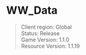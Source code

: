 # WW_Data

> Client region: Global</br>
> Status: Release</br>
> Game Version: 1.1.0</br>
> Resource Version: 1.1.19</br>
